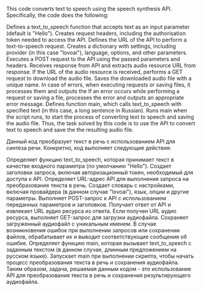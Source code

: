 This code converts text to speech using the speech synthesis API. Specifically, the code does the following:

Defines a text_to_speech function that accepts text as an input parameter (default is "Hello").
Creates request headers, including the authorisation token needed to access the API.
Defines the URL of the API to perform a text-to-speech request.
Creates a dictionary with settings, including provider (in this case "lovoai"), language, options, and other parameters.
Executes a POST request to the API using the passed parameters and headers.
Receives response from API and extracts audio resource URL from response.
If the URL of the audio resource is received, performs a GET request to download the audio file.
Saves the downloaded audio file with a unique name.
In case of errors, when executing requests or saving files, it processes them and outputs the 
If an error occurs while performing a request or saving a file, processes the error and outputs an appropriate error 
message.
Defines function main, which calls text_to_speech with specified text (in this case, a long sentence in 
Russian).
Runs main when the script runs, to start the process of converting text to speech and saving the audio file.
Thus, the task solved by this code is to use the API to convert text to speech and save the 
the resulting audio file.




Данный код преобразует текст в речь с использованием API для синтеза речи. Конкретно, код выполняет следующие действия:

Определяет функцию text_to_speech, которая принимает текст в качестве входного параметра (по умолчанию "Hello").
Создает заголовки запроса, включая авторизационный токен, необходимый для доступа к API.
Определяет URL-адрес API для выполнения запроса на преобразование текста в речь.
Создает словарь с настройками, включая провайдера (в данном случае "lovoai"), язык, опции и другие параметры.
Выполняет POST-запрос к API с использованием переданных параметров и заголовков.
Получает ответ от API и извлекает URL аудио ресурса из ответа.
Если получен URL аудио ресурса, выполняет GET-запрос для загрузки аудиофайла.
Сохраняет загруженный аудиофайл с уникальным именем.
В случае возникновения ошибок при выполнении запросов или сохранении файлов, обрабатывает их и выводит соответствующие 
сообщения об ошибке.
Определяет функцию main, которая вызывает text_to_speech с заданным текстом (в данном случае, длинным предложением на 
русском языке).
Запускает main при выполнении скрипта, чтобы начать процесс преобразования текста в речь и сохранения аудиофайла.
Таким образом, задача, решаемая данным кодом - это использование API для преобразования текста в речь и сохранения 
результирующего аудиофайла.